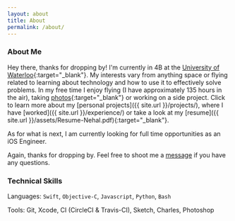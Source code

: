 ```yaml
---
layout: about
title: About
permalink: /about/
---
```

### About Me

Hey there, thanks for dropping by! I'm currently in 4B at the [University of Waterloo][uw-syde]{:target="_blank"}. My interests vary from anything space or flying related to learning about technology and how to use it to effectively solve problems. In my free time I enjoy flying (I have approximately 135 hours in the air), taking [photos][flickr]{:target="_blank"} or working on a side project. Click to learn more about my [personal projects]({{ site.url }}/projects/), where I have [worked]({{ site.url }}/experience/) or take a look at my [resume]({{ site.url }}/assets/Resume-Nehal.pdf){:target="_blank"}.

As for what is next, I am currently looking for full time opportunities as an iOS Engineer.

Again, thanks for dropping by. Feel free to shoot me a [message](mailto:{{site.email}}) if you have any questions.

### Technical Skills

Languages: `Swift`, `Objective-C`, `Javascript`, `Python`, `Bash`

Tools: Git, Xcode, CI (CircleCI & Travis-CI), Sketch, Charles, Photoshop

[uw-syde]: https://uwaterloo.ca/systems-design-engineering/
[flickr]: https://www.flickr.com/photos/nkanetka
